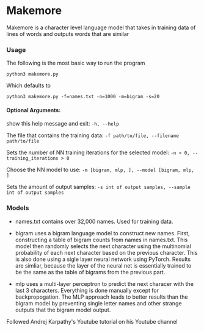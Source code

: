 # Makemore 
Makemore is a character level language model that takes in training data of lines of words and outputs words that are similar

### Usage
The following is the most basic way to run the program 

`python3 makemore.py`

Which defaults to 

`python3 makemore.py -f=names.txt -n=1000 -m=bigram -s=20`

#### Optional Arguments:

show this help message and exit: `-h, --help` 


The file that contains the training data: `-f path/to/file, --filename path/to/file`


Sets the number of NN training iterations for the selected model: `-n > 0, --training_iterations > 0`


Choose the NN model to use: `-m [bigram, mlp, ], --model [bigram, mlp, ]`

  
Sets the amount of output samples: `-s int of output samples, --sample int of output samples`


### Models 
- names.txt contains over 32,000 names. Used for training data.  

- bigram uses a bigram language model to construct new names. First, constructing a table of bigram counts from names in names.txt. This model then randomly selects the next character using the multinomial probability of each next character based on the previous character. This is also done using a sigle layer neural network using PyTorch. Results are simliar, because the layer of the neural net is essentially trained to be the same as the table of bigrams from the previous part.

- mlp uses a multi-layer perceptron to predict the next characer with the last 3 characters. Everything is done manually except for backpropogation. The MLP approach leads to better results than the bigram model by preventing single letter names and other strange outputs that the bigram model output.  

Followed Andrej Karpathy's Youtube tutorial on his Youtube channel
